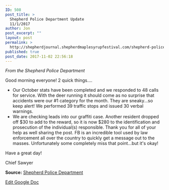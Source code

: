 ```yaml
---
ID: 508
post_title: >
  Shepherd Police Department Update
  11/1/2017
author: Jon
post_excerpt: ""
layout: post
permalink: >
  http://shepherdjournal.shepherdmaplesyrupfestival.com/shepherd-police-department-update-1112017
published: true
post_date: 2017-11-02 22:56:18
---
```

<p><i>From the Shepherd Police Department</i></p>
<p></p>
<p>Good morning everyone! 2 quick things....</p>
<ul>
<li>Our October stats have been completed and we responded to 48 calls for service. With the deer running it should come as no surprise that accidents were our #1 category for the month. They are sneaky...so keep alert! We performed 39 traffic stops and issued 30 verbal warnings.</li>
<li>We are checking leads into our graffiti case. Another resident dropped off $30 to add to the reward, so it is now $280 to the identification and prosecution of the individual(s) responsible. Thank you for all of your help as well sharing the post. FB is an incredible tool used by law enforcement all over the country to quickly get a message out to the masses. Unfortunately some completely miss that point...but it's okay!</li>
</ul>
<p>Have a great day!</p>
<p>Chief Sawyer</p>
<p></p>
<p><b>Source:</b> <a href="https://www.facebook.com/Shepherd-Police-Department-205632619455314/?ref=gs&amp;hc_ref=ARTGpymL4VEnkTdJtsoVrM14dVr-XyQK_FzJZbtky1QV6w6uX_j06wKPhd6j2taH1G0&amp;fref=gs&amp;hc_location=group">Shepherd Police Department</p>
<p></p>
<p><a href="https://docs.google.com/document/d/1OKA2JjU0637KAbasAYRfmcuto8rNf-_QZhfnvnNVKw0/edit?usp=sharing">Edit Google Doc</a></p>